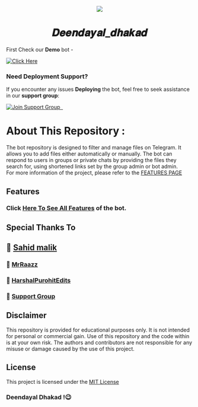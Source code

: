 <p align="center">
  <img src="https://graph.org/file/ef043e0bfe76db3af15f9.jpg">
</p>
<h1 align="center">
  𝑫𝒆𝒆𝒏𝒅𝒂𝒚𝒂𝒍_𝒅𝒉𝒂𝒌𝒂𝒅
</h1>

First Check our **Demo** bot -

[![Click Here](https://img.shields.io/badge/Demo%20Bot-Click%20Here-blue?style=flat&logo=telegram&labelColor=white&link=http://t.me/Dhakad_files_Bot)](https://t.me/Dhakad_files_bot)

### Need Deployment Support?

If you encounter any issues **Deploying** the bot, feel free to seek assistance in our **support group**:

[![Join Support Group    ](https://img.shields.io/badge/Join%20Support%20Group-Click%20Here-blue?style=flat&logo=telegram&labelColor=white&link=https://t.me/Bisal_Files_Talk)](https://t.me/Deendayal_Support_Group)

# About This Repository :

The bot repository is designed to filter and manage files on Telegram. It allows you to add files either automatically or manually. The bot can respond to users in groups or private chats by providing the files they search for, using shortened links set by the group admin or bot admin.
<br>
For more information of the project, please refer to the [FEATURES PAGE](https://github.com/Deendayal403/Deendayal_dhakad/blob/Deendayal_dhakad/DEENDAYAL_DHAKAD.py/FEATURES.dd)


## Features

### Click [Here To See All Features](https://github.com/biisal/biisal-filter-bot/blob/main/readme/FEATURES.md) of the bot.

## Special Thanks To


## 🌴 [Sahid malik](https://github.com/Sahidmalik001)

### 🔧 [MrRaazz](https://github.com/MrRaazz)


### 🔧 [HarshalPurohitEdits](https://github.com/HarshalPurohitEdits)

### 🔧 [Support Group](https://t.me/Deendayal_Support_Group)

## Disclaimer

This repository is provided for educational purposes only. It is not intended for personal or commercial gain. Use of this repository and the code within is at your own risk. The authors and contributors are not responsible for any misuse or damage caused by the use of this project.

## License

This project is licensed under the [MIT License](https://github.com/biisal/biisal-filter-bot/blob/main/LICENSE)

### Deendayal Dhakad  !😉
